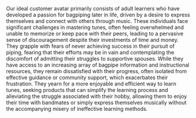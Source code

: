 Our ideal customer avatar primarily consists of adult learners who have developed a passion for bagpiping later in life, driven by a desire to express themselves and connect with others through music. These individuals face significant challenges in mastering tunes, often feeling overwhelmed and unable to memorize or keep pace with their peers, leading to a pervasive sense of discouragement despite their investments of time and money. They grapple with fears of never achieving success in their pursuit of piping, fearing that their efforts may be in vain and contemplating the discomfort of admitting their struggles to supportive spouses. While they have access to an increasing array of bagpipe information and instructional resources, they remain dissatisfied with their progress, often isolated from effective guidance or community support, which exacerbates their frustration. They yearn for a more enjoyable and efficient way to learn tunes, seeking products that can simplify the learning process and alleviating the struggle associated with their hobby, allowing them to enjoy their time with bandmates or simply express themselves musically without the accompanying misery of ineffective learning methods.